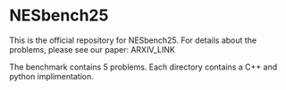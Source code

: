 # NESbench25

This is the official repository for NESbench25. For details about the problems, please see our paper: ARXIV_LINK

The benchmark contains 5 problems. Each directory contains a C++ and python implimentation.
